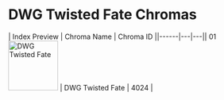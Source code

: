 # DWG Twisted Fate Chromas

| Index  Preview | Chroma Name | Chroma ID ||------|---|---|| 01  <img src='https://raw.communitydragon.org/latest/plugins/rcp-be-lol-game-data/global/default/v1/champion-chroma-images/4/4024.png' alt='DWG Twisted Fate' width='100'> | DWG Twisted Fate | 4024 |